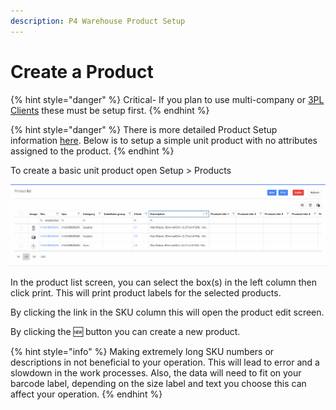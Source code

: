 ```yaml
---
description: P4 Warehouse Product Setup
---
```


# Create a Product

{% hint style="danger" %}
Critical- If you plan to use multi-company or [3PL Clients](../3rd-party-logistics/clients.md) these must be setup first.
{% endhint %}

{% hint style="danger" %}
There is more detailed Product Setup information [here](../setup/products/). Below is to setup a simple unit product with no attributes assigned to the product.
{% endhint %}

To create a basic unit product open Setup > Products

![P4 Warehouse Product List](<../.gitbook/assets/Product List.gif>)

In the product list screen, you can select the box(s) in the left column then click print. This will print product labels for the selected products.

By clicking the link in the SKU column this will open the product edit screen.

By clicking the :new: button you can create a new product.

{% hint style="info" %}
Making extremely long SKU numbers or descriptions in not beneficial to your operation. This will lead to error and a slowdown in the work processes. Also, the data will need to fit on your barcode label, depending on the size label and text you choose this can affect your operation.
{% endhint %}
